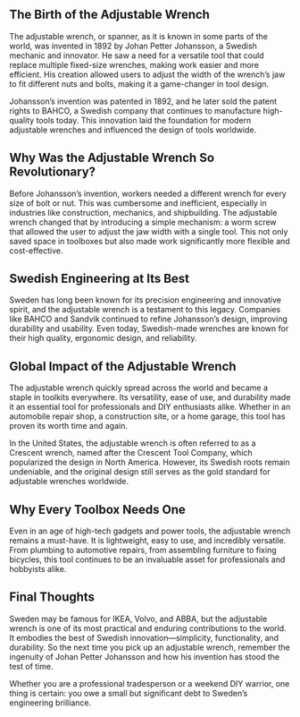 ## The Birth of the Adjustable Wrench

The adjustable wrench, or spanner, as it is known in some parts of the world, was invented in 1892 by Johan Petter Johansson, a Swedish mechanic and innovator. He saw a need for a versatile tool that could replace multiple fixed-size wrenches, making work easier and more efficient. His creation allowed users to adjust the width of the wrench’s jaw to fit different nuts and bolts, making it a game-changer in tool design.

Johansson’s invention was patented in 1892, and he later sold the patent rights to BAHCO, a Swedish company that continues to manufacture high-quality tools today. This innovation laid the foundation for modern adjustable wrenches and influenced the design of tools worldwide.

## Why Was the Adjustable Wrench So Revolutionary?

Before Johansson’s invention, workers needed a different wrench for every size of bolt or nut. This was cumbersome and inefficient, especially in industries like construction, mechanics, and shipbuilding. The adjustable wrench changed that by introducing a simple mechanism: a worm screw that allowed the user to adjust the jaw width with a single tool. This not only saved space in toolboxes but also made work significantly more flexible and cost-effective.

## Swedish Engineering at Its Best

Sweden has long been known for its precision engineering and innovative spirit, and the adjustable wrench is a testament to this legacy. Companies like BAHCO and Sandvik continued to refine Johansson’s design, improving durability and usability. Even today, Swedish-made wrenches are known for their high quality, ergonomic design, and reliability.

## Global Impact of the Adjustable Wrench

The adjustable wrench quickly spread across the world and became a staple in toolkits everywhere. Its versatility, ease of use, and durability made it an essential tool for professionals and DIY enthusiasts alike. Whether in an automobile repair shop, a construction site, or a home garage, this tool has proven its worth time and again.

In the United States, the adjustable wrench is often referred to as a Crescent wrench, named after the Crescent Tool Company, which popularized the design in North America. However, its Swedish roots remain undeniable, and the original design still serves as the gold standard for adjustable wrenches worldwide.

## Why Every Toolbox Needs One

Even in an age of high-tech gadgets and power tools, the adjustable wrench remains a must-have. It is lightweight, easy to use, and incredibly versatile. From plumbing to automotive repairs, from assembling furniture to fixing bicycles, this tool continues to be an invaluable asset for professionals and hobbyists alike.

## Final Thoughts

Sweden may be famous for IKEA, Volvo, and ABBA, but the adjustable wrench is one of its most practical and enduring contributions to the world. It embodies the best of Swedish innovation—simplicity, functionality, and durability. So the next time you pick up an adjustable wrench, remember the ingenuity of Johan Petter Johansson and how his invention has stood the test of time.

Whether you are a professional tradesperson or a weekend DIY warrior, one thing is certain: you owe a small but significant debt to Sweden’s engineering brilliance.